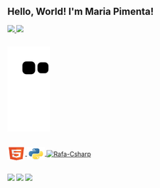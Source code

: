## Hello, World! I'm Maria Pimenta!

<div>
    <a href="https://github.com/mavigpimenta/">
    <img background-color="black" height="160cm" src="https://github-readme-stats.vercel.app/api?username=mavigpimenta&show_icons=true&theme=radical"&include_all_commits=true&count_private=true >
    <img height="160cm" src="https://github-readme-stats.vercel.app/api/top-langs/?username=mavigpimenta&layout=compact&langs_count=7&theme=radical">
</div>

        
##
![Snake animation](https://github.com/mavigpimenta/mavigpimenta/blob/output/github-contribution-grid-snake.svg)

<div style="display: inline_block"><br>
    <img align="center" alt="Rafa-HTML" height="30" width="40" src="https://raw.githubusercontent.com/devicons/devicon/master/icons/html5/html5-original.svg">
    <img align="center" alt="Rafa-Python" height="30" width="40" src="https://raw.githubusercontent.com/devicons/devicon/master/icons/python/python-original.svg">
    <img align="center" alt="Rafa-Csharp" height="30" width="40" src="https://cdn.jsdelivr.net/gh/devicons/devicon/icons/c/c-original.svg"">
  </div>
    
##
   
  <div > 
    <a href="https://instagram.com/wzxmavis" target="_blank"><img src="https://img.shields.io/badge/-Instagram-%23E4405F?style=for-the-badge&logo=instagram&logoColor=white" target="_blank"></a>
    <a href="https://www.linkedin.com/in/mariagpimenta" target="_blank"><img src="https://img.shields.io/badge/-LinkedIn-%230077B5?style=for-the-badge&logo=linkedin&logoColor=white" target="_blank"></a> 
    <a href = "mailto:mariapimenta2607@gmail.com"><img src="https://img.shields.io/badge/-Gmail-%23333?style=for-the-badge&logo=gmail&logoColor=white" target="_blank"></a>

  </div>

